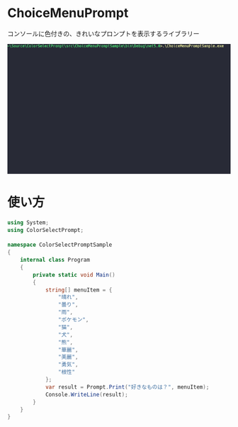 # ChoiceMenuPrompt

コンソールに色付きの、きれいなプロンプトを表示するライブラリー

![メニューの動いている様子](https://raw.githubusercontent.com/nanagami1369/ChoiceMenuPrompt/main/readme-image/menuSelectSample.gif "メニューの動いている様子")
# 使い方

```csharp
using System;
using ColorSelectPrompt;

namespace ColorSelectPromptSample
{
    internal class Program
    {
        private static void Main()
        {
            string[] menuItem = {
                "晴れ",
                "曇り",
                "雨",
                "ポケモン",
                "猫",
                "犬",
                "熊",
                "華麗",
                "美麗",
                "勇気",
                "根性"
            };
            var result = Prompt.Print("好きなものは？", menuItem);
            Console.WriteLine(result);
        }
    }
}
```
